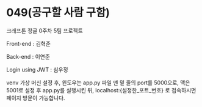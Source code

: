 # 049(공구할 사람 구함)
크래프톤 정글 0주차 5팀 프로젝트


Front-end : 김혁준

Back-end : 이연준

Login using JWT : 심우정


venv 가상 머신 설정 후, 윈도우는 app.py 파일 맨 밑 줄의 port를 5000으로, 맥은 5001로 설정 후 app.py를 실행시킨 뒤, localhost:{설정한_포트_번호} 로 접속하시면 페이지 방문이 가능합니다.
